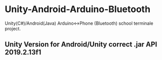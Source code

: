 # Unity-Android-Arduino-Bluetooth

Unity(C#)/Android(Java) Arduino&lt;->Phone (Bluetooth) school terminale project.

## Unity Version for Android/Unity correct .jar API 2019.2.13f1

